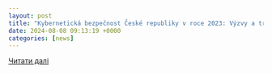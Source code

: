 ```yaml
---
layout: post
title: "Kybernetická bezpečnost České republiky v roce 2023: Výzvy a trendy | CZDEFENCE - czech army and defence magazine"
date: 2024-08-08 09:13:19 +0000
categories: [news]
---
```


[Читати далі](https://www.czdefence.cz/clanek/kyberneticka-bezpecnost-ceske-republiky-v-roce-2023-vyzvy-a-trendy)
